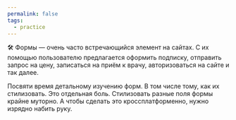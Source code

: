 ```yaml
---
permalink: false
tags:
  - practice
---
```

🛠 Формы — очень часто встречающийся элемент на сайтах. С их помощью пользователю предлагается оформить подписку, отправить запрос на цену, записаться на приём к врачу, авторизоваться на сайте и так далее.

Посвяти время детальному изучению форм. В том числе тому, как их стилизовать. Это отдельная боль. Стилизовать разные поля формы крайне муторно. А чтобы сделать это кроссплатформенно, нужно изрядно набить руку.
